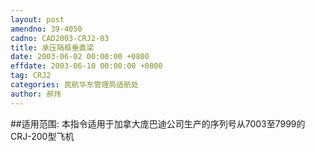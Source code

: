 ```yaml
---
layout: post
amendno: 39-4050
cadno: CAD2003-CRJ2-03
title: 承压隔框垂直梁
date: 2003-06-02 00:00:00 +0800
effdate: 2003-06-10 00:00:00 +0800
tag: CRJ2
categories: 民航华东管理局适航处
author: 郝炜
---
```


##适用范围:
本指令适用于加拿大庞巴迪公司生产的序列号从7003至7999的CRJ-200型飞机


